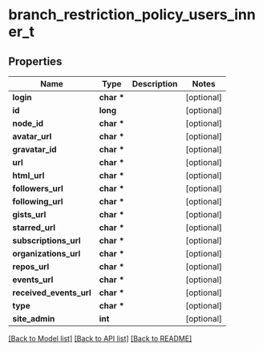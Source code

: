# branch_restriction_policy_users_inner_t

## Properties
Name | Type | Description | Notes
------------ | ------------- | ------------- | -------------
**login** | **char \*** |  | [optional] 
**id** | **long** |  | [optional] 
**node_id** | **char \*** |  | [optional] 
**avatar_url** | **char \*** |  | [optional] 
**gravatar_id** | **char \*** |  | [optional] 
**url** | **char \*** |  | [optional] 
**html_url** | **char \*** |  | [optional] 
**followers_url** | **char \*** |  | [optional] 
**following_url** | **char \*** |  | [optional] 
**gists_url** | **char \*** |  | [optional] 
**starred_url** | **char \*** |  | [optional] 
**subscriptions_url** | **char \*** |  | [optional] 
**organizations_url** | **char \*** |  | [optional] 
**repos_url** | **char \*** |  | [optional] 
**events_url** | **char \*** |  | [optional] 
**received_events_url** | **char \*** |  | [optional] 
**type** | **char \*** |  | [optional] 
**site_admin** | **int** |  | [optional] 

[[Back to Model list]](../README.md#documentation-for-models) [[Back to API list]](../README.md#documentation-for-api-endpoints) [[Back to README]](../README.md)


